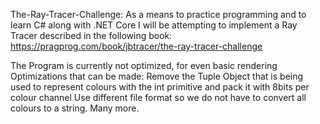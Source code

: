 The-Ray-Tracer-Challenge:
As a means to practice programming and to learn C# along with .NET Core I will be attempting to implement a Ray Tracer described in the following book: https://pragprog.com/book/jbtracer/the-ray-tracer-challenge

The Program is currently not optimized, for even basic rendering
Optimizations that can be made:
  Remove the Tuple Object that is being used to represent colours with the int primitive and pack it with 8bits per colour channel
  Use different file format so we do not have to convert all colours to a string.
  Many more.
